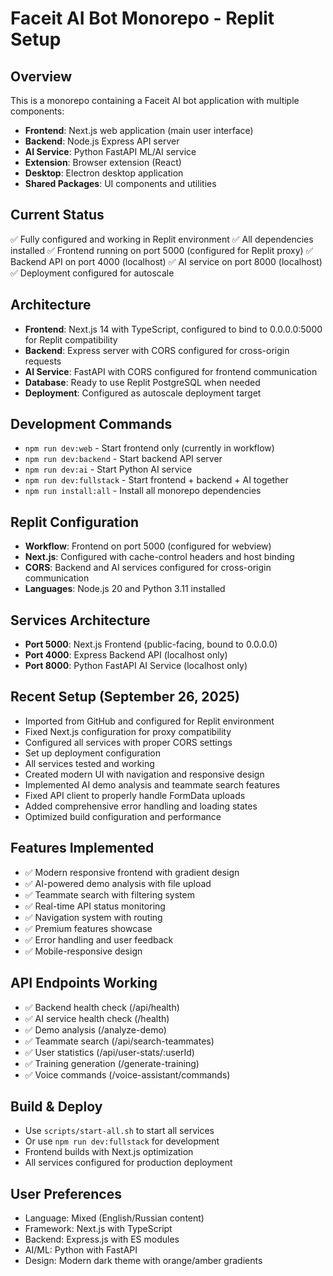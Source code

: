 # Faceit AI Bot Monorepo - Replit Setup

## Overview
This is a monorepo containing a Faceit AI bot application with multiple components:
- **Frontend**: Next.js web application (main user interface)
- **Backend**: Node.js Express API server 
- **AI Service**: Python FastAPI ML/AI service
- **Extension**: Browser extension (React)
- **Desktop**: Electron desktop application
- **Shared Packages**: UI components and utilities

## Current Status
✅ Fully configured and working in Replit environment
✅ All dependencies installed
✅ Frontend running on port 5000 (configured for Replit proxy)
✅ Backend API on port 4000 (localhost)
✅ AI service on port 8000 (localhost) 
✅ Deployment configured for autoscale

## Architecture
- **Frontend**: Next.js 14 with TypeScript, configured to bind to 0.0.0.0:5000 for Replit compatibility
- **Backend**: Express server with CORS configured for cross-origin requests
- **AI Service**: FastAPI with CORS configured for frontend communication
- **Database**: Ready to use Replit PostgreSQL when needed
- **Deployment**: Configured as autoscale deployment target

## Development Commands
- `npm run dev:web` - Start frontend only (currently in workflow)
- `npm run dev:backend` - Start backend API server
- `npm run dev:ai` - Start Python AI service
- `npm run dev:fullstack` - Start frontend + backend + AI together
- `npm run install:all` - Install all monorepo dependencies

## Replit Configuration
- **Workflow**: Frontend on port 5000 (configured for webview)
- **Next.js**: Configured with cache-control headers and host binding
- **CORS**: Backend and AI services configured for cross-origin communication
- **Languages**: Node.js 20 and Python 3.11 installed

## Services Architecture
- **Port 5000**: Next.js Frontend (public-facing, bound to 0.0.0.0)
- **Port 4000**: Express Backend API (localhost only)
- **Port 8000**: Python FastAPI AI Service (localhost only)

## Recent Setup (September 26, 2025)
- Imported from GitHub and configured for Replit environment
- Fixed Next.js configuration for proxy compatibility
- Configured all services with proper CORS settings
- Set up deployment configuration
- All services tested and working
- Created modern UI with navigation and responsive design
- Implemented AI demo analysis and teammate search features
- Fixed API client to properly handle FormData uploads
- Added comprehensive error handling and loading states
- Optimized build configuration and performance

## Features Implemented
- ✅ Modern responsive frontend with gradient design
- ✅ AI-powered demo analysis with file upload
- ✅ Teammate search with filtering system
- ✅ Real-time API status monitoring
- ✅ Navigation system with routing
- ✅ Premium features showcase
- ✅ Error handling and user feedback
- ✅ Mobile-responsive design

## API Endpoints Working
- ✅ Backend health check (/api/health)
- ✅ AI service health check (/health)
- ✅ Demo analysis (/analyze-demo)
- ✅ Teammate search (/api/search-teammates)
- ✅ User statistics (/api/user-stats/:userId)
- ✅ Training generation (/generate-training)
- ✅ Voice commands (/voice-assistant/commands)

## Build & Deploy
- Use `scripts/start-all.sh` to start all services
- Or use `npm run dev:fullstack` for development
- Frontend builds with Next.js optimization
- All services configured for production deployment

## User Preferences
- Language: Mixed (English/Russian content)
- Framework: Next.js with TypeScript  
- Backend: Express.js with ES modules
- AI/ML: Python with FastAPI
- Design: Modern dark theme with orange/amber gradients